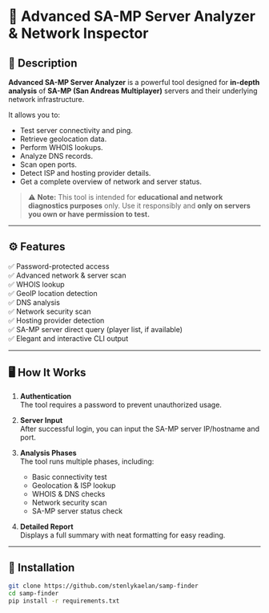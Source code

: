 # 🚦 Advanced SA-MP Server Analyzer & Network Inspector

## 📌 Description
**Advanced SA-MP Server Analyzer** is a powerful tool designed for **in-depth analysis** of **SA-MP (San Andreas Multiplayer)** servers and their underlying network infrastructure.

It allows you to:
- Test server connectivity and ping.
- Retrieve geolocation data.
- Perform WHOIS lookups.
- Analyze DNS records.
- Scan open ports.
- Detect ISP and hosting provider details.
- Get a complete overview of network and server status.

> ⚠️ **Note:** This tool is intended for **educational and network diagnostics purposes** only. Use it responsibly and **only on servers you own or have permission to test.**

---

## ⚙️ Features
✅ Password-protected access  
✅ Advanced network & server scan  
✅ WHOIS lookup  
✅ GeoIP location detection  
✅ DNS analysis  
✅ Network security scan  
✅ Hosting provider detection  
✅ SA-MP server direct query (player list, if available)  
✅ Elegant and interactive CLI output

---

## 🖥️ How It Works

1. **Authentication**  
   The tool requires a password to prevent unauthorized usage.

2. **Server Input**  
   After successful login, you can input the SA-MP server IP/hostname and port.

3. **Analysis Phases**  
   The tool runs multiple phases, including:
   - Basic connectivity test
   - Geolocation & ISP lookup
   - WHOIS & DNS checks
   - Network security scan
   - SA-MP server status check

4. **Detailed Report**  
   Displays a full summary with neat formatting for easy reading.

---

## 📂 Installation

```bash
git clone https://github.com/stenlykaelan/samp-finder
cd samp-finder
pip install -r requirements.txt

